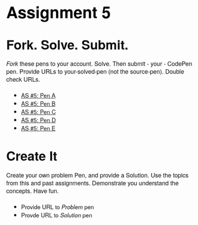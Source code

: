 <h1 id="assignment3" style="color: #000000; margin: 0px 0px 1rem; font-weight: 600; line-height: 1.15; font-size: 3.052em; font-family: 'Helvetica Neue', Helvetica, Arial, Verdana, sans-serif; font-style: normal; text-align: start; text-indent: 0px; white-space: normal; text-decoration: none;">Assignment 5</h1>
<h2 id="forksolvesubmit" style="color: #111111; margin: 2.75rem 0px 1rem; font-weight: 600; line-height: 1.15; font-size: 2.441em; font-family: 'Helvetica Neue', Helvetica, Arial, Verdana, sans-serif; font-style: normal; text-align: start; text-indent: 0px; white-space: normal; text-decoration: none;" data-orig-id="fork.solve.submit.">Fork. Solve. Submit.</h2>
<p style="color: #111111; font-family: 'Helvetica Neue', Helvetica, Arial, Verdana, sans-serif; font-size: 1.1429em; line-height: 1.3125em; margin: 1.3125em 0px; font-style: normal; font-weight: normal; text-align: start; text-indent: 0px; white-space: normal; text-decoration: none;"><em style="line-height: 1;">Fork</em> these pens to your account. Solve. Then submit - your - CodePen pen. Provide URLs to your-solved-pen (not the source-pen). Double check URLs.&nbsp;</p>
<ul style="margin-top: 0.625em; margin-bottom: 0.625em; padding-left: 2.5rem; color: #111111; font-family: 'Helvetica Neue', Helvetica, Arial, Verdana, sans-serif; font-size: 14px; font-style: normal; font-weight: normal; text-align: start; text-indent: 0px; white-space: normal; text-decoration: none;">
<li style="font-size: 15.399999618530273px;"><a href="https://codepen.io/manikoth/pen/vYYWddJ">AS #5: Pen A</a></li>
<li style="font-size: 15.399999618530273px;"><a href="https://codepen.io/manikoth/pen/eYYeVjY">AS #5: Pen B</a></li>
<li style="font-size: 15.399999618530273px;"><a href="https://codepen.io/manikoth/pen/bGGYLmQ">AS #5: Pen C</a></li>
<li style="font-size: 15.399999618530273px;"><a href="https://codepen.io/manikoth/pen/MWWOQxW">AS #5: Pen D</a></li>
<li style="font-size: 15.399999618530273px;"><a href="https://codepen.io/manikoth/pen/VwwrQRM">AS #5: Pen E</a></li>
</ul>
<h2 id="createit" style="color: #111111; margin: 2.75rem 0px 1rem; font-weight: 600; line-height: 1.15; font-size: 2.441em; font-family: 'Helvetica Neue', Helvetica, Arial, Verdana, sans-serif; font-style: normal; text-align: start; text-indent: 0px; white-space: normal; text-decoration: none;">Create It</h2>
<p style="color: #111111; font-family: 'Helvetica Neue', Helvetica, Arial, Verdana, sans-serif; font-size: 1.1429em; line-height: 1.3125em; margin: 1.3125em 0px; font-style: normal; font-weight: normal; text-align: start; text-indent: 0px; white-space: normal; text-decoration: none;">Create your own problem Pen, and provide a Solution. Use the topics from this and past assignments. Demonstrate you understand the concepts. Have fun.</p>
<ul style="margin-top: 0.625em; margin-bottom: 0.625em; padding-left: 2.5rem; color: #111111; font-family: 'Helvetica Neue', Helvetica, Arial, Verdana, sans-serif; font-size: 14px; font-style: normal; font-weight: normal; text-align: start; text-indent: 0px; white-space: normal; text-decoration: none;">
<li style="font-size: 15.399999618530273px;">Provide URL to <em style="line-height: 1;">Problem</em> pen</li>
<li style="font-size: 15.399999618530273px;">Provde URL to <em style="line-height: 1;">Solution</em> pen</li>
</ul>